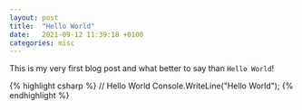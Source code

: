 ```yaml
---
layout: post
title:  "Hello World"
date:   2021-09-12 11:39:18 +0100
categories: misc
---
```

This is my very first blog post and what better to say than `Hello World`!

{% highlight csharp %}
// Hello World
Console.WriteLine("Hello World");
{% endhighlight %}
